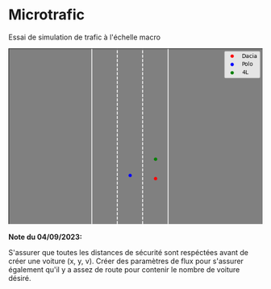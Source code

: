# Microtrafic

Essai de simulation de trafic à l'échelle macro

![Capture simulation trafic](imgs/trafic.png)

**Note du 04/09/2023:**

S'assurer que toutes les distances de sécurité sont respéctées avant de créer une voiture (x, y, v).
Créer des paramètres de flux pour s'assurer également qu'il y a assez de route pour contenir le nombre de voiture désiré.
